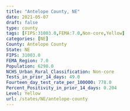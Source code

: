 ```yaml
---
title: "Antelope County, NE"
date: 2021-05-07
draft: false
type: county
tags: [FIPS:31003.0,FEMA:7.0,Non-core,Yellow]
categories: [NE]
County: Antelope County
State: NE
FIPS: 31003.0
FEMA_Region: 7.0
Population: 6298.0
NCHS_Urban_Rural_Classification: Non-core
Tests_in_prior_14_days: 49.0
Fourteen_day_test_rate_per_100000: 778.0
Percent_Positivity_in_prior_14_days: 0.204
Level: Yellow
url: /states/NE/antelope-county
---
```



